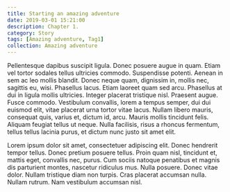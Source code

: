 ```yaml
---
title: Starting an amazing adventure
date: 2019-03-01 15:21:00
description: Chapter 1.
category: Story
tags: [Amazing adventure, Tag1]
collection: Amazing adventure
---
```


Pellentesque dapibus suscipit ligula. Donec posuere augue in quam. Etiam vel
tortor sodales tellus ultricies commodo. Suspendisse potenti. Aenean in sem ac
leo mollis blandit. Donec neque quam, dignissim in, mollis nec, sagittis eu,
wisi. Phasellus lacus. Etiam laoreet quam sed arcu. Phasellus at dui in ligula
mollis ultricies. Integer placerat tristique nisl. Praesent augue. Fusce
commodo. Vestibulum convallis, lorem a tempus semper, dui dui euismod elit,
vitae placerat urna tortor vitae lacus. Nullam libero mauris, consequat quis,
varius et, dictum id, arcu. Mauris mollis tincidunt felis. Aliquam feugiat
tellus ut neque. Nulla facilisis, risus a rhoncus fermentum, tellus tellus
lacinia purus, et dictum nunc justo sit amet elit.

Lorem ipsum dolor sit amet, consectetuer adipiscing elit. Donec hendrerit tempor
tellus. Donec pretium posuere tellus. Proin quam nisl, tincidunt et, mattis
eget, convallis nec, purus. Cum sociis natoque penatibus et magnis dis
parturient montes, nascetur ridiculus mus. Nulla posuere. Donec vitae dolor.
Nullam tristique diam non turpis. Cras placerat accumsan nulla. Nullam rutrum.
Nam vestibulum accumsan nisl.
